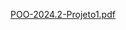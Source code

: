 [POO-2024.2-Projeto1.pdf](https://github.com/user-attachments/files/17085744/POO-2024.2-Projeto1.pdf)
